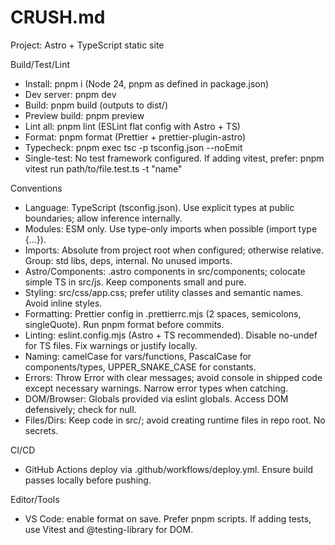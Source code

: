 # CRUSH.md

Project: Astro + TypeScript static site

Build/Test/Lint
- Install: pnpm i (Node 24, pnpm as defined in package.json)
- Dev server: pnpm dev
- Build: pnpm build (outputs to dist/)
- Preview build: pnpm preview
- Lint all: pnpm lint (ESLint flat config with Astro + TS)
- Format: pnpm format (Prettier + prettier-plugin-astro)
- Typecheck: pnpm exec tsc -p tsconfig.json --noEmit
- Single-test: No test framework configured. If adding vitest, prefer: pnpm vitest run path/to/file.test.ts -t "name"

Conventions
- Language: TypeScript (tsconfig.json). Use explicit types at public boundaries; allow inference internally.
- Modules: ESM only. Use type-only imports when possible (import type {...}).
- Imports: Absolute from project root when configured; otherwise relative. Group: std libs, deps, internal. No unused imports.
- Astro/Components: .astro components in src/components; colocate simple TS in src/js. Keep components small and pure.
- Styling: src/css/app.css; prefer utility classes and semantic names. Avoid inline styles.
- Formatting: Prettier config in .prettierrc.mjs (2 spaces, semicolons, singleQuote). Run pnpm format before commits.
- Linting: eslint.config.mjs (Astro + TS recommended). Disable no-undef for TS files. Fix warnings or justify locally.
- Naming: camelCase for vars/functions, PascalCase for components/types, UPPER_SNAKE_CASE for constants.
- Errors: Throw Error with clear messages; avoid console in shipped code except necessary warnings. Narrow error types when catching.
- DOM/Browser: Globals provided via eslint globals. Access DOM defensively; check for null.
- Files/Dirs: Keep code in src/; avoid creating runtime files in repo root. No secrets.

CI/CD
- GitHub Actions deploy via .github/workflows/deploy.yml. Ensure build passes locally before pushing.

Editor/Tools
- VS Code: enable format on save. Prefer pnpm scripts. If adding tests, use Vitest and @testing-library for DOM.
